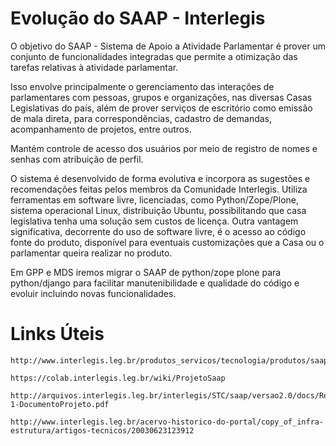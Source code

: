# Evolução do SAAP - Interlegis

O objetivo do SAAP - Sistema de Apoio a Atividade Parlamentar é prover um conjunto de funcionalidades integradas que permite a otimização das tarefas relativas à atividade parlamentar.

Isso envolve principalmente o gerenciamento das interações de parlamentares com pessoas, grupos e organizações, nas diversas Casas Legislativas do país, além de prover serviços de escritório como emissão de mala direta, para correspondências, cadastro de demandas, acompanhamento de projetos, entre outros.

Mantém controle de acesso dos usuários por meio de registro de nomes e senhas com atribuição de perfil.

O sistema é desenvolvido de forma evolutiva e incorpora as sugestões e recomendações feitas pelos membros da Comunidade Interlegis. Utiliza ferramentas em software livre, licenciadas, como Python/Zope/Plone, sistema operacional Linux, distribuição Ubuntu, possibilitando que casa legislativa tenha uma solução sem custos de licença. Outra vantagem significativa, decorrente do uso de software livre, é o acesso ao código fonte do produto, disponível para eventuais customizações que a Casa ou o parlamentar queira realizar no produto.

Em GPP e MDS iremos migrar o SAAP de python/zope plone para python/django para facilitar manutenibilidade e qualidade do código e evoluir incluindo novas funcionalidades.


# Links Úteis

    http://www.interlegis.leg.br/produtos_servicos/tecnologia/produtos/saap

    https://colab.interlegis.leg.br/wiki/ProjetoSaap

    http://arquivos.interlegis.leg.br/interlegis/STC/saap/versao2.0/docs/Relatorio2-1-DocumentoProjeto.pdf

    http://www.interlegis.leg.br/acervo-historico-do-portal/copy_of_infra-estrutura/artigos-tecnicos/20030623123912
